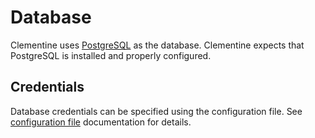 # Database

Clementine uses [PostgreSQL](https://www.postgresql.org/) as the database.
Clementine expects that PostgreSQL is installed and properly configured.

## Credentials

Database credentials can be specified using the configuration file. See
[configuration file](configuration_file.md) documentation for details.
